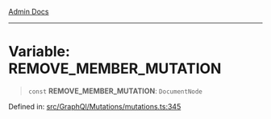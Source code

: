 [Admin Docs](/)

---

# Variable: REMOVE_MEMBER_MUTATION

> `const` **REMOVE_MEMBER_MUTATION**: `DocumentNode`

Defined in: [src/GraphQl/Mutations/mutations.ts:345](https://github.com/PalisadoesFoundation/talawa-admin/blob/main/src/GraphQl/Mutations/mutations.ts#L345)
